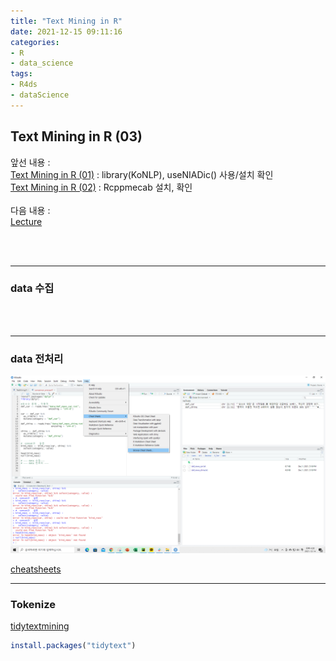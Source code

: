 ```yaml
---
title: "Text Mining in R"
date: 2021-12-15 09:11:16
categories:
- R
- data_science
tags:
- R4ds
- dataScience
---
```


## Text Mining in R (03)

앞선 내용 :
<br>[Text Mining in R (01)](https://yoonhwa-p.github.io/2021/12/14/R/textmining(01)/)
: library(KoNLP), useNIADic() 사용/설치 확인
<br>[Text Mining in R (02)](https://yoonhwa-p.github.io/2021/12/14/R/textmining(02)/)
: Rcppmecab 설치, 확인
<br>
<br>다음 내용 :
<br>[Lecture](https://github.com/YoonHwa-P/R/blob/main/7_day_textmining/ch01_morphological_analysis.r)

<br><br>

---

### data 수집


<br><br>

---

### data  전처리 


![정규표현식](../../imeges/R_images/Regular_Expressions_R.png)

[cheatsheets](https://www.rstudio.com/resources/cheatsheets/)


---


### Tokenize

[tidytextmining](https://www.tidytextmining.com/)

```R
install.packages("tidytext")
```




